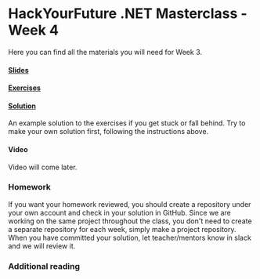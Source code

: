 # HackYourFuture .NET Masterclass - Week 4

Here you can find all the materials you will need for Week 3.

#### [Slides](Slides4.pdf)

#### [Exercises](Exercises4.md)

#### [Solution](Solution/ThirtyOne)
An example solution to the exercises if you get stuck or fall behind. Try to make your own solution first, following the instructions above.

#### Video
Video will come later.

### Homework
If you want your homework reviewed, you should create a repository under your own account and check in your solution in GitHub. 
Since we are working on the same project throughout the class, you don't need to create a separate repository for each week, simply make a project repository.
When you have committed your solution, let teacher/mentors know in slack and we will review it.

### Additional reading

